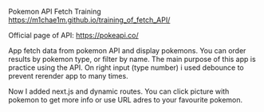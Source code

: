 Pokemon API Fetch Training https://m1chae1m.github.io/training_of_fetch_API/

Official page of API: https://pokeapi.co/

App fetch data from pokemon API and display pokemons. You can order results by pokemon type, or filter by name. The main purpose of this app is practice using the API. On right input (type number) i used debounce to prevent rerender app to many times.

Now I added next.js and dynamic routes. You can click picture with pokemon to get more info or use URL adres to your favourite pokemon. 